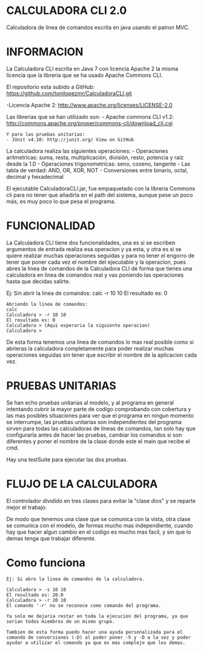 CALCULADORA CLI 2.0  
=============

Calculadora de linea de comandos escrita en java usando el patron MVC.

INFORMACION 
=============
La Calculadora CLI escrita en Java 7 con licencia Apache 2 la misma 
licencia que la libreria que se ha usado Apache Commons CLI.

El repositorio esta subido a GitHub: https://github.com/tonilopezmr/CalculadoraCLI.git

-Licencia Apache 2: http://www.apache.org/licenses/LICENSE-2.0

Las librerias que se han utilizado son:
	- Apache commons CLI v1.2: http://commons.apache.org/proper/commons-cli/download_cli.cgi

	Y para las pruebas unitarias:
	- JUnit v4.10: http://junit.org/ View on GitHub

La calculadora realiza las siguientes operaciones: 
	- Operaciones aritmetricas: suma, resta, multiplicación, división, resto, potencia y raíz desde la 1.0
	- Operaciones trigonometricas: seno, coseno, tangente
	- Las tabla de verdad: AND, OR, XOR, NOT
	- Conversiones entre binario, octal, decimal y hexadecimal

El ejecutable CalculadoraCLI.jar, fue empaquetado con la libreria Commons cli para no tener que añadirla
en el path del sistema, aunque pese un poco más, es muy poco lo que pesa el programa.


FUNCIONALIDAD 
=============

La Calculadora CLI tiene dos funcionalidades, una es si se escriben argumentos de entrada realiza esa 
operacion y ya esta, y otra es si se quiere realizar muchas operaciones seguidas y para no tener el 
engorro de tener que poner cada vez el nombre del ejecutable y la operacion, pues abres la linea de 
comandos de la Calculadora CLI de forma que tienes una calculadora en linea de comandos real y vas
poniendo las operaciones hasta que decidas salirte.

Ej: 	Sin abrir la linea de comandos:
	calc -r 10 10 
	El resultado es: 0

	Abriendo la linea de comandos:
	calc
	Calculadora > -r 10 10
	El resultado es: 0
	Calculadora > (Aqui esperaria la siguiente operacion)
	Calculadora >
	
De esta forma tenemos una linea de comandos lo mas real posible como si abrieras la calculadora
completamente para poder realizar muchas operaciones seguidas sin tener que escribir el nombre 
de la aplicacion cada vez.

PRUEBAS UNITARIAS
=============

Se han echo pruebas unitarias al modelo, y al programa en general intentando cubrir la mayor parte
de codigo comprobando con cobertura y las mas posibles situaciones para ver que el programa en ningun
momento se interrumpe, las pruebas unitarias son independientes del programa sirven para todas las
calculadoras de lineas de comandos, tan solo hay que configurarla antes de hacer las pruebas, cambiar
los comandos si son diferentes y poner el nombre de la clase donde este el main que recibe el cmd.

Hay una testSuite para ejecutar las dos pruebas.


FLUJO DE LA CALCULADORA
=============

El controlador dividido en tres clases para evitar la "clase dios" y se reparte mejor el trabajo.

De modo que tenemos una clase que se comunica con la vista, otra clase se comunica con el modelo, 
de formas mucho mas independiente, cuando hay que hacer algun cambio en el codigo es mucho mas 
facil, y sin que lo demas tenga que trabajar diferente.

Como funciona
=============

	Ej: Si abro la linea de comandos de la calculadora.
	
	Calculadora > -s 10 10
	El resultado es: 20.0
	Calculadora > -r 20 10
	El comando '-r' no se reconoce como comando del programa.
	
	Ya solo me dejaria restar en toda la ejecucion del programa, ya que 
	serian todos miembros de un mismo grupo.

	Tambien de esta forma puedo hacer una ayuda personalizada para el 
	comando de conversiones (-D) al poder poner -h y -D a la vez y poder
	ayudar a utilizar el comando ya que es mas complejo que los demas.
